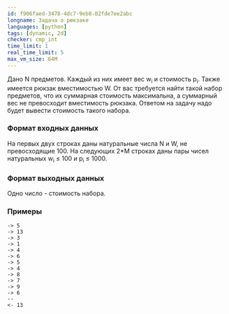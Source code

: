 ```yaml
---
id: f906faed-3478-4dc7-9eb8-02fde7ee2abc
longname: Задача о рюкзаке
languages: [python]
tags: [dynamic, 2d]
checker: cmp_int
time_limit: 1
real_time_limit: 5
max_vm_size: 64M
---
```



Дано N предметов. Каждый из них имеет вес w<sub>i</sub> и стоимость p<sub>i</sub>. Также имеется рюкзак вместимостью W. От вас требуется найти такой набор предметов, что их суммарная стоимость максимальна, а суммарный вес не превосходит вместимость рюкзака. Ответом на задачу надо будет вывести стоимость такого набора.

### Формат входных данных

На первых двух строках даны натуральные числа N и W, не превосходящие 100. На следующих 2*M строках даны пары чисел натуральных w<sub>i</sub> ≤ 100 и p<sub>i</sub> ≤ 1000.

### Формат выходных данных

Одно число - стоимость набора.

### Примеры

```
-> 5
-> 13
-> 3
-> 1
-> 4
-> 6
-> 5
-> 4
-> 8
-> 7
-> 9
-> 6
--
<- 13
```
